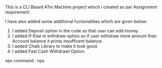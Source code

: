 This is a CLI Based ATm Machine project which i created as par Assignment requirement .

I have also added some additional fuctionalities which are given below:
1) I added Deposit option in the code so that user can add money.
2) I added If-Else in withdraw option so if user withdraw more amount than Account balance it prints insufficent balance.
3) I added Chalk Library to make it look good.
4) I added Fast Cash Withdrawl Option.

npx command : npx 
